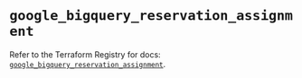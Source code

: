 # `google_bigquery_reservation_assignment`

Refer to the Terraform Registry for docs: [`google_bigquery_reservation_assignment`](https://registry.terraform.io/providers/drfaust92/google/4.16.4/docs/resources/bigquery_reservation_assignment).
